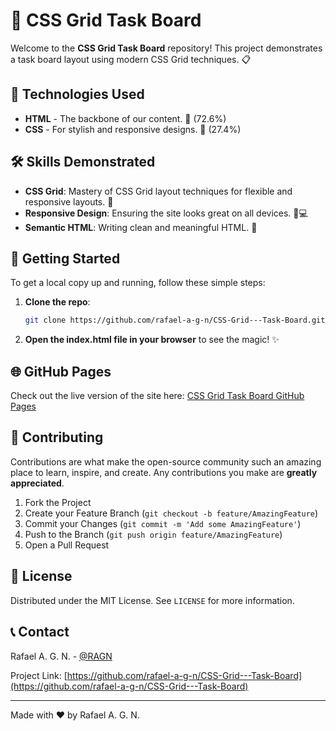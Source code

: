 # 📝 CSS Grid Task Board

Welcome to the **CSS Grid Task Board** repository! This project demonstrates a task board layout using modern CSS Grid techniques. 📋

## 🚀 Technologies Used

- **HTML** - The backbone of our content. 📄 (72.6%)
- **CSS** - For stylish and responsive designs. 🎨 (27.4%)

## 🛠 Skills Demonstrated

- **CSS Grid**: Mastery of CSS Grid layout techniques for flexible and responsive layouts. 📐
- **Responsive Design**: Ensuring the site looks great on all devices. 📱💻
- **Semantic HTML**: Writing clean and meaningful HTML. 📝

## 🎉 Getting Started

To get a local copy up and running, follow these simple steps:

1. **Clone the repo**:
    ```sh
    git clone https://github.com/rafael-a-g-n/CSS-Grid---Task-Board.git
    ```
2. **Open the index.html file in your browser** to see the magic! ✨

## 🌐 GitHub Pages

Check out the live version of the site here: [CSS Grid Task Board GitHub Pages](https://rafael-a-g-n.github.io/CSS-Grid---Task-Board/)

## 🤝 Contributing

Contributions are what make the open-source community such an amazing place to learn, inspire, and create. Any contributions you make are **greatly appreciated**.

1. Fork the Project
2. Create your Feature Branch (`git checkout -b feature/AmazingFeature`)
3. Commit your Changes (`git commit -m 'Add some AmazingFeature'`)
4. Push to the Branch (`git push origin feature/AmazingFeature`)
5. Open a Pull Request

## 📝 License

Distributed under the MIT License. See `LICENSE` for more information.

## 📞 Contact

Rafael A. G. N. - [@RAGN](https://github.com/rafael-a-g-n)

Project Link: [https://github.com/rafael-a-g-n/CSS-Grid---Task-Board](https://github.com/rafael-a-g-n/CSS-Grid---Task-Board)

---

Made with ❤️ by Rafael A. G. N.
